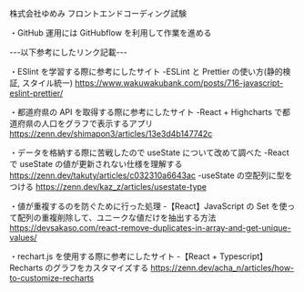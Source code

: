株式会社ゆめみ
フロントエンドコーディング試験

・GitHub 運用には GitHubflow を利用して作業を進める

---以下参考にしたリンク記載---

・ESlint を学習する際に参考にしたサイト
-ESLint と Prettier の使い方(静的検証, スタイル統一)
https://www.wakuwakubank.com/posts/716-javascript-eslint-prettier/

・都道府県の API を取得する際に参考にしたサイト
-React + Highcharts で都道府県の人口をグラフで表示するアプリ
https://zenn.dev/shimapon3/articles/13e3d4b147742c

・データを格納する際に苦戦したので useState について改めて調べた
-React で useState の値が更新されない仕様を理解する
https://zenn.dev/takuty/articles/c032310a6643ac
-useState の空配列に型をつける
https://zenn.dev/kaz_z/articles/usestate-type

・値が重複するのを防ぐために行った処理 -【React】JavaScript の Set を使って配列の重複削除して、ユニークな値だけを抽出する方法
https://devsakaso.com/react-remove-duplicates-in-array-and-get-unique-values/

・rechart.js を使用する際に参考にしたサイト -【React + Typescript】Recharts のグラフをカスタマイズする
https://zenn.dev/acha_n/articles/how-to-customize-recharts
